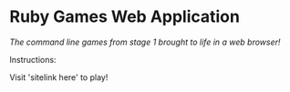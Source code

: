 # Ruby Games Web Application

*The command line games from stage 1 brought to life in a web browser!*

Instructions:

Visit 'sitelink here' to play!
